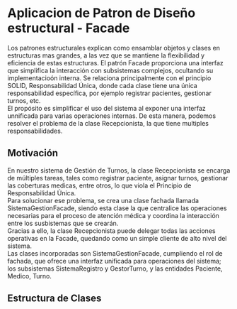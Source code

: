 # Aplicacion de Patron de Diseño estructural - Facade
 Los patrones estructurales explican como ensamblar objetos y clases en estructuras mas grandes, a las vez que se mantiene la flexibilidad y eficiencia de estas estructuras. El patrón Facade proporciona una interfaz que simplifica la interacción con subsistemas complejos, ocultando su implementacioón interna. Se relaciona principalmente con el principio SOLID, Responsabilidad Única, donde cada clase tiene una única responsabilidad específica, por ejemplo registrar pacientes, gestionar turnos, etc.  
El propósito es simplificar el uso del sistema al exponer una interfaz unnificada para varias operaciones internas. De esta manera, podemos resolver el problema de la clase Recepcionista, la que tiene multiples responsabilidades.  
 
## Motivación
En nuestro sistema de Gestión de Turnos, la clase Recepcionista se encarga de múltiples tareas, tales como registrar paciente, asignar turnos, gestionar las coberturas medicas, entre otros, lo que viola el Principio de Responsabilidad Única.  
Para solucionar ese problema, se crea una clase fachada llamada SistemaGestionFacade, siendo esta clase la que centralice las operaciones necesarias para el proceso de atención médica y coordina la interacción entre los susbistemas que se crearán.  
Gracias a ello, la clase Recepcionista puede delegar todas las acciones operativas en la Facade, quedando como un simple cliente de alto nivel del sistema.  
Las clases incorporadas son SistemaGestionFacade, cumpliendo el rol de fachada, que ofrece una interfaz unificada para operaciones del sistema; los subsistemas SistemaRegistro y GestorTurno, y las entidades Paciente, Medico, Turno. 

## Estructura de Clases
